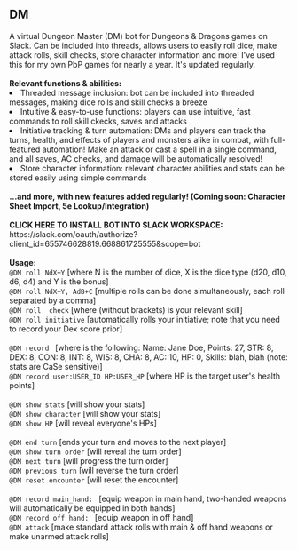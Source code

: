 <h2>DM</h2>
A virtual Dungeon Master (DM) bot for Dungeons & Dragons games on Slack. Can be included into threads, allows users to easily roll dice, make attack rolls, skill checks, store character information and more! I've used this for my own PbP games for nearly a year. It's updated regularly. 
</br></br>
<b>Relevant functions & abilities:</b>
<li>Threaded message inclusion: bot can be included into threaded messages, making dice rolls and skill checks a breeze</li>
<li>Intuitive & easy-to-use functions: players can use intuitive, fast commands to roll skill ckecks, saves and attacks</li>
<li>Initiative tracking & turn automation: DMs and players can track the turns, health, and effects of players and monsters alike in combat, with full-featured automation! Make an attack or cast a spell in a single command, and all saves, AC checks, and damage will be automatically resolved!</li>
<li>Store character information: relevant character abilities and stats can be stored easily using simple commands</li>
</br>
<b>…and more, with new features added regularly! (Coming soon: Character Sheet Import, 5e Lookup/Integration)</b> </br></br>
<b>CLICK HERE TO INSTALL BOT INTO SLACK WORKSPACE:</b> </br>
https://slack.com/oauth/authorize?client_id=655746628819.668861725555&scope=bot
</br></br>
<b>Usage:</b>
</br>
<code>@DM roll NdX+Y</code> [where N is the number of dice, X is the dice type (d20, d10, d6, d4) and Y is the bonus]</br>
<code>@DM roll NdX+Y, AdB+C</code> [multiple rolls can be done simultaneously, each roll separated by a comma]</br>
<code>@DM roll <SKILL> check</code> [where <SKILL> (without brackets) is your relevant skill]</br>
<code>@DM roll initiative</code> [automatically rolls your initiative; note that you need to record your Dex score prior]</br>
</br>
<code>@DM record <STATS></code> [where <STATS> is the following: Name: Jane Doe, Points: 27, STR: 8, DEX: 8, CON: 8, INT: 8, WIS: 8, CHA: 8, AC: 10, HP: 0, Skills: blah, blah (note: stats are CaSe sensitive)]</br>
<code>@DM record user:USER_ID HP:USER_HP</code> [where HP is the target user's health points]</br>
</br>
<code>@DM show stats</code> [will show your stats]</br>
<code>@DM show character</code> [will show your stats]</br>
<code>@DM show HP</code> [will reveal everyone's HPs]</br>
</br>
<code>@DM end turn</code> [ends your turn and moves to the next player]</br>
<code>@DM show turn order</code> [will reveal the turn order]</br>
<code>@DM next turn</code> [will progress the turn order]</br>
<code>@DM previous turn</code> [will reverse the turn order]</br>
<code>@DM reset encounter</code> [will reset the encounter]</br>
</br>
<code>@DM record main_hand: <WEAPON></code> [equip weapon in main hand, two-handed weapons will automatically be equipped in both hands]</br>
<code>@DM record off_hand: <WEAPON></code> [equip weapon in off hand]</br>
<code>@DM attack</code> [make standard attack rolls with main & off hand weapons or make unarmed attack rolls]</br>
